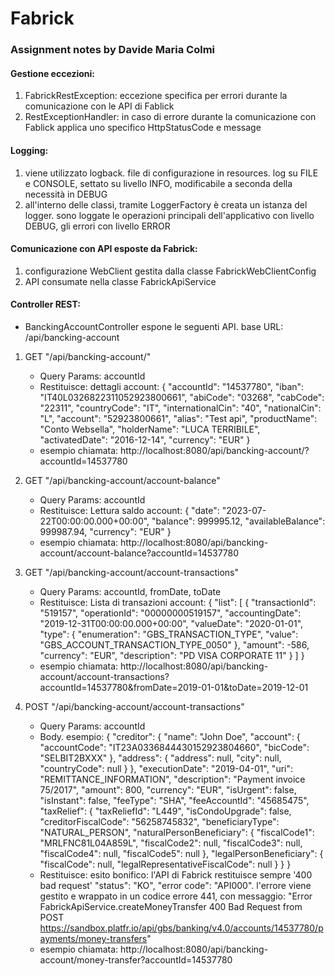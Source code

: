 # Fabrick
### Assignment notes by Davide Maria Colmi


#### Gestione eccezioni:
1) FabrickRestException: eccezione specifica per errori durante la comunicazione con le API di Fablick
2) RestExceptionHandler: in caso di errore durante la comunicazione con Fablick applica uno specifico HttpStatusCode e message
   

#### Logging:
1) viene utilizzato logback. file di configurazione in resources. log su FILE e CONSOLE, settato su livello INFO, modificabile a seconda della necessità in DEBUG
2) all'interno delle classi, tramite LoggerFactory è creata un istanza del logger. sono loggate le operazioni principali dell'applicativo con livello DEBUG, gli errori con livello ERROR
   

#### Comunicazione con API esposte da Fabrick:
1) configurazione WebClient gestita dalla classe FabrickWebClientConfig
2) API consumate nella classe FabrickApiService
   

#### Controller REST:
- BanckingAccountController espone le seguenti API. base URL: /api/bancking-account

1)	GET "/api/bancking-account/"
	-	Query Params: accountId
	-	Restituisce: dettagli account:
		{
		    "accountId": "14537780",
		    "iban": "IT40L0326822311052923800661",
		    "abiCode": "03268",
		    "cabCode": "22311",
		    "countryCode": "IT",
		    "internationalCin": "40",
		    "nationalCin": "L",
		    "account": "52923800661",
		    "alias": "Test api",
		    "productName": "Conto Websella",
		    "holderName": "LUCA TERRIBILE",
		    "activatedDate": "2016-12-14",
		    "currency": "EUR"
		}
	-	esempio chiamata: http://localhost:8080/api/bancking-account/?accountId=14537780

2)	GET "/api/bancking-account/account-balance"
	-	Query Params: accountId
	-	Restituisce: Lettura saldo account:
		{
		    "date": "2023-07-22T00:00:00.000+00:00",
		    "balance": 999995.12,
		    "availableBalance": 999987.94,
		    "currency": "EUR"
		}
	-	esempio chiamata: http://localhost:8080/api/bancking-account/account-balance?accountId=14537780

3)	GET "/api/bancking-account/account-transactions"
	-	Query Params: accountId, fromDate, toDate
	-	Restituisce: Lista di transazioni account:
		{
		    "list": [
		        {
		            "transactionId": "519157",
		            "operationId": "00000000519157",
		            "accountingDate": "2019-12-31T00:00:00.000+00:00",
		            "valueDate": "2020-01-01",
		            "type": {
		                "enumeration": "GBS_TRANSACTION_TYPE",
		                "value": "GBS_ACCOUNT_TRANSACTION_TYPE_0050"
		            },
		            "amount": -586,
		            "currency": "EUR",
		            "description": "PD VISA CORPORATE 11"
		        }
		    ]
		}
	-	esempio chiamata: http://localhost:8080/api/bancking-account/account-transactions?accountId=14537780&fromDate=2019-01-01&toDate=2019-12-01

4)	POST "/api/bancking-account/account-transactions"
	-	Query Params: accountId
 	-	Body. esempio: {
		  "creditor": {
		    "name": "John Doe",
		    "account": {
		      "accountCode": "IT23A0336844430152923804660",
		      "bicCode": "SELBIT2BXXX"
		    },
		    "address": {
		      "address": null,
		      "city": null,
		      "countryCode": null
		    }
		  },
		  "executionDate": "2019-04-01",
		  "uri": "REMITTANCE_INFORMATION",
		  "description": "Payment invoice 75/2017",
		  "amount": 800,
		  "currency": "EUR",
		  "isUrgent": false,
		  "isInstant": false,
		  "feeType": "SHA",
		  "feeAccountId": "45685475",
		  "taxRelief": {
		    "taxReliefId": "L449",
		    "isCondoUpgrade": false,
		    "creditorFiscalCode": "56258745832",
		    "beneficiaryType": "NATURAL_PERSON",
		    "naturalPersonBeneficiary": {
		      "fiscalCode1": "MRLFNC81L04A859L",
		      "fiscalCode2": null,
		      "fiscalCode3": null,
		      "fiscalCode4": null,
		      "fiscalCode5": null
		    },
		    "legalPersonBeneficiary": {
		      "fiscalCode": null,
		      "legalRepresentativeFiscalCode": null
		    }
		  }
		}
	-	Restituisce: esito bonifico: l'API di Fabrick restituisce sempre '400 bad request'  "status": "KO", "error code": "API000".
		l'errore viene gestito e wrappato in un codice errore 441, con messaggio: "Error FabrickApiService.createMoneyTransfer 400 Bad Request from POST https://sandbox.platfr.io/api/gbs/banking/v4.0/accounts/14537780/payments/money-transfers"
	-	esempio chiamata: http://localhost:8080/api/bancking-account/money-transfer?accountId=14537780
	



